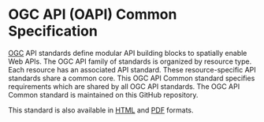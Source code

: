 # OGC API (OAPI) Common Specification

[OGC](http://opengeospatial.org) API standards define modular API building blocks to spatially enable Web APIs. The OGC API family of standards is organized by resource type. Each resource has an associated API standard. These resource-specific API standards share a common core. This OGC API Common standard specifies requirements which are shared by all OGC API standards. The OGC API Common standard is maintained on this GitHub repository.

This standard is also available in [HTML](https://github.com/opengeospatial/oapi_common/blob/October-2019-Update/19-072.html) and [PDF](https://github.com/opengeospatial/oapi_common/blob/October-2019-Update/19-072.pdf) formats.

